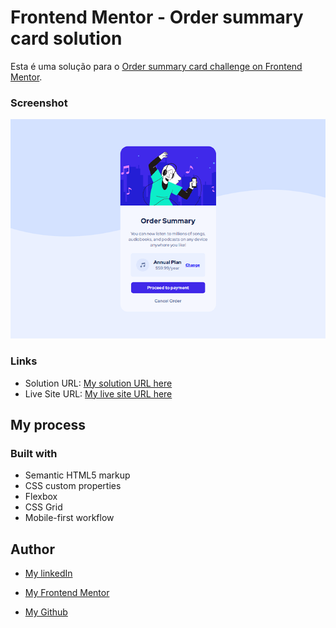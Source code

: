 # Frontend Mentor - Order summary card solution

Esta é uma solução para o [Order summary card challenge on Frontend Mentor](https://www.frontendmentor.io/challenges/order-summary-component-QlPmajDUj).

### Screenshot

![](././assets/img/screenshot.png)

### Links

- Solution URL: [My solution URL here](https://github.com/Williamhsf/order-summary-component-main)
- Live Site URL: [My live site URL here](https://williamhsf.github.io/order-summary-component-main/)

## My process

### Built with

- Semantic HTML5 markup
- CSS custom properties
- Flexbox
- CSS Grid
- Mobile-first workflow

## Author

- [My linkedIn](https://www.linkedin.com/in/henriquewilliam/)
- [My Frontend Mentor](https://www.frontendmentor.io/profile/Williamhsf)

- [My Github](https://github.com/Williamhsf)